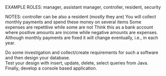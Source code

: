 EXAMPLE ROLES:
    manager, 
    assistant manager, 
    controller, 
    resident,
    security 
    
    
NOTES: 
    controller can be also a resident (mostly they are)
    You will collect monthly payments and spend these money on several items
    Some expenses are repetitive while some are not
    Think this as a bank account where positive amounts are income while negative amounts are expenses. 
    Although monthly payments are fixed it will change eventually, i.e., in each year. 
    
Do some investigation and collect/create requirements for such a software and then design your database.     
Test your design with insert, update, delete, select queries from Java. Finally, develop a console based application.
